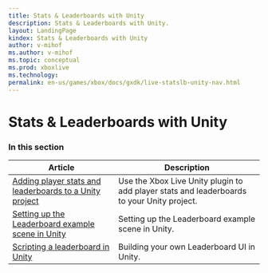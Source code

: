 ```yaml
---
title: Stats & Leaderboards with Unity
description: Stats & Leaderboards with Unity.
layout: LandingPage
kindex: Stats & Leaderboards with Unity
author: v-mihof
ms.author: v-mihof
ms.topic: conceptual
ms.prod: xboxlive
ms.technology: 
permalink: en-us/games/xbox/docs/gxdk/live-statslb-unity-nav.html
---
```


# Stats & Leaderboards with Unity


### In this section

| Article | Description |
|---------|-------------|
| [Adding player stats and leaderboards to a Unity project](live-add-stats-and-leaderboards-in-unity.md) | Use the Xbox Live Unity plugin to add player stats and leaderboards to your Unity project. |
| [Setting up the Leaderboard example scene in Unity](live-setup-leaderboard-example-scene.md) | Setting up the Leaderboard example scene in Unity. |
| [Scripting a leaderboard in Unity](live-unity-leaderboard-from-scratch.md) | Building your own Leaderboard UI in Unity. |
